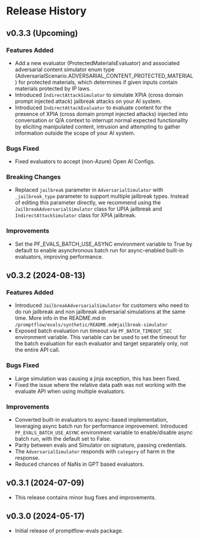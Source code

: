# Release History

## v0.3.3 (Upcoming)
### Features Added
- Add a new evaluator (ProtectedMaterialsEvaluator) and associated adversarial content simulator enum type (AdversarialScenario.ADVERSARIAL_CONTENT_PROTECTED_MATERIAL) for protected materials, which determines if given inputs contain materials protected by IP laws.
- Introduced `IndirectAttackSimulator` to simulate XPIA (cross domain prompt injected attack) jailbreak attacks on your AI system.
- Introduced `IndirectAttackEvaluator` to evaluate content for the presence of XPIA (cross domain prompt injected attacks) injected into conversation or Q/A context to interrupt normal expected functionality by eliciting manipulated content, intrusion and attempting to gather information outside the scope of your AI system.

### Bugs Fixed
- Fixed evaluators to accept (non-Azure) Open AI Configs.

### Breaking Changes
- Replaced `jailbreak` parameter in `AdversarialSimulator` with `_jailbreak_type` parameter to support multiple jailbreak types. Instead of editing this parameter directly, we recommend using the `JailbreakAdversarialSimulator` class for UPIA jailbreak and `IndirectAttackSimulator` class for XPIA jailbreak.

### Improvements
- Set the PF_EVALS_BATCH_USE_ASYNC environment variable to True by default to enable asynchronous batch run for async-enabled built-in evaluators, improving performance.

## v0.3.2 (2024-08-13)
### Features Added
- Introduced `JailbreakAdversarialSimulator` for customers who need to do run jailbreak and non jailbreak adversarial simulations at the same time. More info in the README.md in `/promptflow/evals/synthetic/README.md#jailbreak-simulator`
- Exposed batch evaluation run timeout via `PF_BATCH_TIMEOUT_SEC` environment variable. This variable can be used to set the timeout for the batch evaluation for each evaluator and target separately only, not the entire API call.

### Bugs Fixed
- Large simulation was causing a jinja exception, this has been fixed.
- Fixed the issue where the relative data path was not working with the evaluate API when using multiple evaluators.

### Improvements
- Converted built-in evaluators to async-based implementation, leveraging async batch run for performance improvement. Introduced `PF_EVALS_BATCH_USE_ASYNC` environment variable to enable/disable async batch run, with the default set to False.
- Parity between evals and Simulator on signature, passing credentials.
- The `AdversarialSimulator` responds with `category` of harm in the response.
- Reduced chances of NaNs in GPT based evaluators.

## v0.3.1 (2024-07-09)
- This release contains minor bug fixes and improvements.

## v0.3.0 (2024-05-17)
- Initial release of promptflow-evals package.
